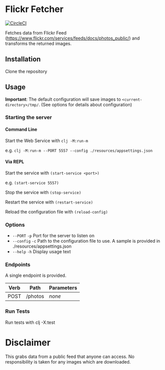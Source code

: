 # Flickr Fetcher

[![CircleCI](https://circleci.com/gh/cwchriswilliams/flickr-thing/tree/main.svg?style=svg)](https://circleci.com/gh/cwchriswilliams/flickr-thing/tree/main)

Fetches data from Flickr Feed (https://www.flickr.com/services/feeds/docs/photos_public/) and transforms the returned images.

## Installation

Clone the repository

## Usage

**Important**: The default configuration will save images to `<current-directory>/tmp/`. (See options for details about configuration)

### Starting the server

#### Command Line

Start the Web Service with `clj -M:run-m`

e.g. `clj -M:run-m --PORT 5557 --config ./resources/appsettings.json`

#### Via REPL

Start the service with `(start-service <port>)`

e.g. `(start-service 5557)`

Stop the service with `(stop-service)`

Restart the service with `(restart-service)`

Reload the configuration file with `(reload-config)`

### Options

- `--PORT` `-p` Port for the server to listen on
- `--config` `-c` Path to the configuration file to use. A sample is provided in ./resources/appsettings.json
- `--help` `-h` Display usage text

### Endpoints

A single endpoint is provided.

| Verb   | Path      | Parameters         |
| ------ | --------- |--------------------|
| POST   | /photos   | *none*             |


### Run Tests

Run tests with clj -X:test


# Disclaimer

This grabs data from a public feed that anyone can access. No responsibility is taken for any images which are downloaded.
